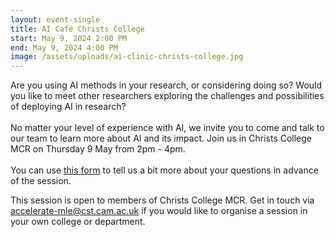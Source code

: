 ```yaml
---
layout: event-single
title: AI Café Christs College
start: May 9, 2024 2:00 PM
end: May 9, 2024 4:00 PM
image: /assets/uploads/ai-clinic-christs-college.jpg
---
```

Are you using AI methods in your research, or considering doing so? Would you like to meet other researchers exploring the challenges and possibilities of deploying AI in research?\
\
No matter your level of experience with AI, we invite you to come and talk to our team to learn more about AI and its impact. Join us in Christs College MCR on Thursday 9 May from 2pm - 4pm.\
\
You can use [this form](https://forms.office.com/Pages/ResponsePage.aspx?id=RQSlSfq9eUut41R7TzmG6SaVOxbmBOdAg9GzbnrB5IRUNkxLVUlPUFo3Wk41RzhCWVk3N0ZWMDg4Wi4u) to tell us a bit more about your questions in advance of the session. 

T﻿his session is open to members of Christs College MCR. Get in touch via accelerate-mle@cst.cam.ac.uk if you would like to organise a session in your own college or department.